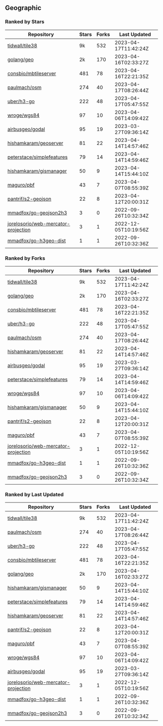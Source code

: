 ## Geographic

### Ranked by Stars

| Repository | Stars | Forks | Last Updated |
|------------|-------|-------|--------------|
| [tidwall/tile38](https://github.com/tidwall/tile38) | 9k | 532 | 2023-04-17T11:42:24Z |
| [golang/geo](https://github.com/golang/geo) | 2k | 170 | 2023-04-16T02:33:27Z |
| [consbio/mbtileserver](https://github.com/consbio/mbtileserver) | 481 | 78 | 2023-04-16T22:21:35Z |
| [paulmach/osm](https://github.com/paulmach/osm) | 274 | 40 | 2023-04-17T08:26:44Z |
| [uber/h3-go](https://github.com/uber/h3-go) | 222 | 48 | 2023-04-17T05:47:55Z |
| [wroge/wgs84](https://github.com/wroge/wgs84) | 97 | 10 | 2023-04-06T14:09:42Z |
| [airbusgeo/godal](https://github.com/airbusgeo/godal) | 95 | 19 | 2023-03-27T09:36:14Z |
| [hishamkaram/geoserver](https://github.com/hishamkaram/geoserver) | 81 | 22 | 2023-04-14T14:57:46Z |
| [peterstace/simplefeatures](https://github.com/peterstace/simplefeatures) | 79 | 14 | 2023-04-14T14:59:46Z |
| [hishamkaram/gismanager](https://github.com/hishamkaram/gismanager) | 50 | 9 | 2023-04-14T15:44:10Z |
| [maguro/pbf](https://github.com/maguro/pbf) | 43 | 7 | 2023-04-07T08:55:39Z |
| [pantrif/s2-geojson](https://github.com/pantrif/s2-geojson) | 22 | 8 | 2023-04-12T20:00:31Z |
| [mmadfox/go-geojson2h3](https://github.com/mmadfox/go-geojson2h3) | 3 | 0 | 2022-09-26T10:32:34Z |
| [jorelosorio/web-mercator-projection](https://github.com/jorelosorio/web-mercator-projection) | 3 | 1 | 2022-12-05T10:19:56Z |
| [mmadfox/go-h3geo-dist](https://github.com/mmadfox/go-h3geo-dist) | 1 | 1 | 2022-09-26T10:32:36Z |

### Ranked by Forks

| Repository | Stars | Forks | Last Updated |
|------------|-------|-------|--------------|
| [tidwall/tile38](https://github.com/tidwall/tile38) | 9k | 532 | 2023-04-17T11:42:24Z |
| [golang/geo](https://github.com/golang/geo) | 2k | 170 | 2023-04-16T02:33:27Z |
| [consbio/mbtileserver](https://github.com/consbio/mbtileserver) | 481 | 78 | 2023-04-16T22:21:35Z |
| [uber/h3-go](https://github.com/uber/h3-go) | 222 | 48 | 2023-04-17T05:47:55Z |
| [paulmach/osm](https://github.com/paulmach/osm) | 274 | 40 | 2023-04-17T08:26:44Z |
| [hishamkaram/geoserver](https://github.com/hishamkaram/geoserver) | 81 | 22 | 2023-04-14T14:57:46Z |
| [airbusgeo/godal](https://github.com/airbusgeo/godal) | 95 | 19 | 2023-03-27T09:36:14Z |
| [peterstace/simplefeatures](https://github.com/peterstace/simplefeatures) | 79 | 14 | 2023-04-14T14:59:46Z |
| [wroge/wgs84](https://github.com/wroge/wgs84) | 97 | 10 | 2023-04-06T14:09:42Z |
| [hishamkaram/gismanager](https://github.com/hishamkaram/gismanager) | 50 | 9 | 2023-04-14T15:44:10Z |
| [pantrif/s2-geojson](https://github.com/pantrif/s2-geojson) | 22 | 8 | 2023-04-12T20:00:31Z |
| [maguro/pbf](https://github.com/maguro/pbf) | 43 | 7 | 2023-04-07T08:55:39Z |
| [jorelosorio/web-mercator-projection](https://github.com/jorelosorio/web-mercator-projection) | 3 | 1 | 2022-12-05T10:19:56Z |
| [mmadfox/go-h3geo-dist](https://github.com/mmadfox/go-h3geo-dist) | 1 | 1 | 2022-09-26T10:32:36Z |
| [mmadfox/go-geojson2h3](https://github.com/mmadfox/go-geojson2h3) | 3 | 0 | 2022-09-26T10:32:34Z |

### Ranked by Last Updated

| Repository | Stars | Forks | Last Updated |
|------------|-------|-------|--------------|
| [tidwall/tile38](https://github.com/tidwall/tile38) | 9k | 532 | 2023-04-17T11:42:24Z |
| [paulmach/osm](https://github.com/paulmach/osm) | 274 | 40 | 2023-04-17T08:26:44Z |
| [uber/h3-go](https://github.com/uber/h3-go) | 222 | 48 | 2023-04-17T05:47:55Z |
| [consbio/mbtileserver](https://github.com/consbio/mbtileserver) | 481 | 78 | 2023-04-16T22:21:35Z |
| [golang/geo](https://github.com/golang/geo) | 2k | 170 | 2023-04-16T02:33:27Z |
| [hishamkaram/gismanager](https://github.com/hishamkaram/gismanager) | 50 | 9 | 2023-04-14T15:44:10Z |
| [peterstace/simplefeatures](https://github.com/peterstace/simplefeatures) | 79 | 14 | 2023-04-14T14:59:46Z |
| [hishamkaram/geoserver](https://github.com/hishamkaram/geoserver) | 81 | 22 | 2023-04-14T14:57:46Z |
| [pantrif/s2-geojson](https://github.com/pantrif/s2-geojson) | 22 | 8 | 2023-04-12T20:00:31Z |
| [maguro/pbf](https://github.com/maguro/pbf) | 43 | 7 | 2023-04-07T08:55:39Z |
| [wroge/wgs84](https://github.com/wroge/wgs84) | 97 | 10 | 2023-04-06T14:09:42Z |
| [airbusgeo/godal](https://github.com/airbusgeo/godal) | 95 | 19 | 2023-03-27T09:36:14Z |
| [jorelosorio/web-mercator-projection](https://github.com/jorelosorio/web-mercator-projection) | 3 | 1 | 2022-12-05T10:19:56Z |
| [mmadfox/go-h3geo-dist](https://github.com/mmadfox/go-h3geo-dist) | 1 | 1 | 2022-09-26T10:32:36Z |
| [mmadfox/go-geojson2h3](https://github.com/mmadfox/go-geojson2h3) | 3 | 0 | 2022-09-26T10:32:34Z |

